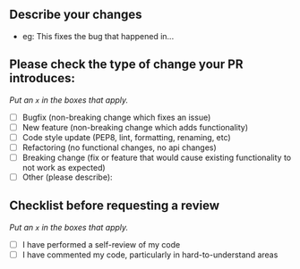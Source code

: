 ## Describe your changes
- eg: This fixes the bug that happened in...

## Please check the type of change your PR introduces:
_Put an `x` in the boxes that apply._

- [ ] Bugfix (non-breaking change which fixes an issue)
- [ ] New feature (non-breaking change which adds functionality)
- [ ] Code style update (PEP8, lint, formatting, renaming, etc)
- [ ] Refactoring (no functional changes, no api changes)
- [ ] Breaking change (fix or feature that would cause existing functionality to not work as expected)
- [ ] Other (please describe):

## Checklist before requesting a review
_Put an `x` in the boxes that apply._

- [ ] I have performed a self-review of my code
- [ ] I have commented my code, particularly in hard-to-understand areas
